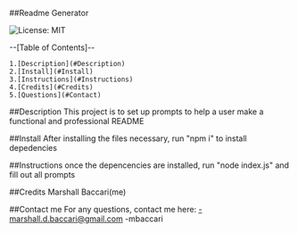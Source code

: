##Readme Generator  

![License: MIT](https://img.shields.io/badge/License-MIT-yellow.svg)

--[Table of Contents]--

    1.[Description](#Description)
    2.[Install](#Install)
    3.[Instructions](#Instructions)
    4.[Credits](#Credits)
    5.[Questions](#Contact)

##Description
This project is to set up prompts to help a user make a functional and professional README

##Install
After installing the files necessary, run "npm i" to install depedencies

##Instructions
once the depencencies are installed, run "node index.js" and fill out all prompts

##Credits
Marshall Baccari(me)

##Contact me
For any questions, contact me here:
-marshall.d.baccari@gmail.com
-mbaccari
